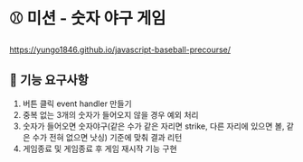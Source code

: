 # ⚾ 미션 - 숫자 야구 게임

https://yungo1846.github.io/javascript-baseball-precourse/

## 🎯 기능 요구사항

1. 버튼 클릭 event handler 만들기
2. 중복 없는 3개의 숫자가 들어오지 않을 경우 예외 처리
3. 숫자가 들어오면 숫자야구(같은 수가 같은 자리면 strike, 다른 자리에 있으면 볼, 같은 수가 전혀 없으면 낫싱) 기준에 맞춰 결과 리턴
4. 게임종료 및 게임종료 후 게임 재시작 기능 구현

